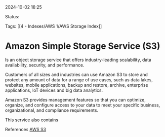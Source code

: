 2024-10-02 18:25

Status:

Tags:
[[4 - Indexes/AWS 1/AWS Storage Index]]
# Amazon Simple Storage Service (S3)

Is an object storage service that offers industry-leading scalability, data availability, security, and performance.

Customers of all sizes and industries can use Amazon S3 to store and protect any amount of data for a range of use cases, such as data lakes, websites, mobile applications, backup and restore, archive, enterprise applications, IoT devices and big data analytics.

Amazon S3 provides management features so that you can optimize, organize, and configure access to your data to meet your specific business, organizational, and compliance requirements.

This service also contains

References 
[AWS S3](https://docs.aws.amazon.com/AmazonS3/latest/userguide/Welcome.html)